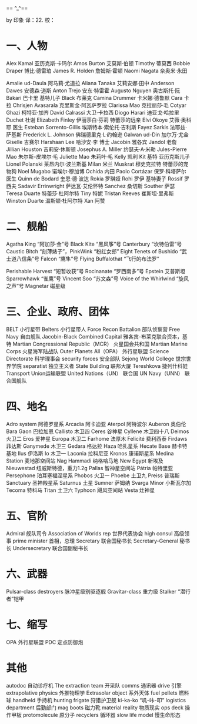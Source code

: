 == ^_^==

by 印象
译：22.
校：
# 一、人物
Alex Kamal 亚历克斯·卡玛尔
Amos Burton 艾莫斯·伯顿    Timothy 蒂莫西
Bobbie Draper 博比·德雷珀
James R. Holden 詹姆斯·霍顿
Naomi Nagata 奈奥米·永田

Amalie ud-Daula 阿马莉·尤道拉
Aliana Tanaka 艾莉安娜·田中
Anderson Dawes 安德森·道斯
Anton Trejo 安东·特雷霍
Augusto Nguyen 奥古斯托·阮
Bakari 巴卡里 基特儿子
Black 布莱克
Camina Drummer 卡米娜·德鲁默
Cara 卡拉
Chrisjen Avasarala 克里斯金·阿瓦萨罗拉
Clarissa Mao 克拉丽莎·毛
Cotyar Ghazi 柯特亚·加齐
David Calrassi 大卫·卡拉西
Diogo Harari 迪亚戈·哈拉里
Duchet 杜谢
Elizabeth Finley 伊丽莎白·芬莉 特蕾莎的远亲
Elvi Okoye 艾薇·奥科耶 医生
Esteban Sorrento-Gillis 埃斯特本·索伦托·吉利斯
Fayez Sarkis 法耶兹·萨基斯
Frederick L. Johnson 佛瑞德里克·L·约翰逊
Galwan ud-Din 加尔万·尤金
Giselle 吉赛尔
Harshaan Lee 哈沙安·李 博士
Jacobin 雅各宾
Jandol 老詹
Jillian Houston 吉莉安·休斯顿
Josephus A. Miller 约瑟夫·A·米勒
Jules-Pierre Mao 朱尔斯-皮埃尔·毛
Juliette Mao 朱莉叶·毛
Kelly 凯利
Kit 基特 亚历克斯儿子
Lionel Polanski 莱昂内尔·波兰斯基
Milan 米兰
Muskrat 穆史克拉特 特蕾莎的宠物狗
Noel Mugabo 诺埃尔·穆加博
Ochida 内田
Paolo Cortázar 保罗·科塔萨尔 医生
Quinn de Bodard 奎恩·德·波达
Rokia 罗琪娅 Rohi 罗伊 基特妻子
Rossif 罗西夫
Sadavir Errinwright 萨达瓦·艾伦怀特
Sanchez 桑切斯
Souther 萨瑟
Teresa Duarte 特蕾莎·杜阿尔特 Tiny 特妮
Tristan Reeves 崔斯坦·里弗斯
Winston Duarte 温斯顿·杜阿尔特
Xan 阿赞

# 二、舰船
Agatha King “阿加莎·金”号
Black Kite “黑风筝”号
Canterbury “坎特伯雷”号
Caustic Bitch “刻薄婊子”，PinkWink “粉红女郎”
Eight Tenets of Bushido “武士道八信条”号
Falcon “鹰隼”号
Flying Buffalothat “飞行的布法罗”

Perishable Harvest “短暂收获”号
Rocinanate “罗西南多”号 Epstein 艾普斯坦
Sparrowhawk “雀鹰”号
Vincent Soo “苏文森”号
Voice of the Whirlwind “旋风之声”号 Magnetar 磁星级


# 三、企业、政府、团体
BELT 小行星带
Belters 小行星带人
Force Recon Battalion 部队侦察营
Free Navy 自由舰队
Jacobin-Black Combined Capital 雅各宾-布莱克联合资本，基特
Martian Congressional Republic（MCR） 火星国会共和国
Martian Marine Corps 火星海军陆战队
Outer Planets All（OPA） 外行星联盟
Science Directorate 科学理事会
security forces 安全部队
Sejong World College 世宗世界学院
separatist 独立主义者
State Building 联邦大厦
Tereshkova 捷列什科娃
Transport Union运输联盟
United Nations（UN） 联合国
UN Navy（UNN） 联合国舰队


# 四、地名
Adro system 阿德罗星系
Arcadia 阿卡迪亚
Aterpol 阿特波尔
Auberon 奥伯伦
Bara Gaon 巴拉加恩
Callisto 木卫四
Ceres 谷神星
Cyllene 木卫四十八
Deimos 火卫二
Eros 爱神星
Europa 木卫二
Farhome 法厚木
Felicité 费利西泰
Firdaws 菲达斯
Ganymede 木卫三
Gedara 格达拉
Haza 哈扎星系
Hecate Base 赫卡特基地
Ilus 伊洛斯
Io 木卫一
Laconia 拉科尼亚
Kronos 康诺斯星系
Medina Station 麦地那空间站
Nag Hammadi 纳格哈马地
New Egypt 新埃及
Nieuwestad 纽威斯特德，重力1.2g
Pallas 智神星空间站
Pátria 帕特里亚
Persephone 珀耳塞福涅星系
Phobos 火卫一
Phoebe 土卫九
Preiss 普瑞斯
Sanctuary 圣神殿星系
Saturnus 土星
Sumner 萨姆纳
Svarga Minor 小斯瓦尔加
Tecoma 特科马
Titan 土卫六
Typhoon 飓风空间站
Vesta 灶神星

# 五、官阶
Admiral 舰队司令
Association of Worlds rep 世界代表协会
high consul 高级领事
prime minister 首相，总理
Secretary 联合国秘书长
Secretary-General 秘书长
Undersecretary 联合国副秘书长


# 六、武器
Pulsar-class destroyers 脉冲星级别驱逐舰
Gravitar-class 重力级
Stalker “潜行者”铠甲

# 七、缩写
OPA 外行星联盟
PDC 定点防御炮


# 其他
autodoc 自动诊疗机
The extraction team 开采队
comms 通讯器
drive 引擎
extrapolative physics 外推物理学
Extrasolar object 系外天体
fuel pellets 燃料球
handheld 手持机
hunting frigate 狩猎护卫舰
ki-ka-ko “叽-咔-叩”
logistics department 后勤部门
mag boots 磁力靴
material reality 物质现实
ops deck 操作甲板
protomolecule 原分子
recyclers 循环器
slow life model 慢生命形态